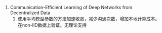 1. Communication-Efficient Learning of Deep Networks from Decentralized Data
   1. 使用平均模型参数的方法加速收敛，减少沟通次数，增加本地计算成本。在non-IID数据上验证。无理论支持